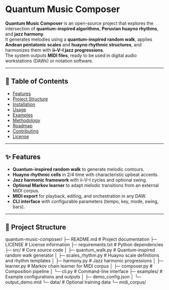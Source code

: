 # Quantum Music Composer  

**Quantum Music Composer** is an open-source project that explores the intersection of **quantum-inspired algorithms**, **Peruvian huayno rhythms**, and **jazz harmony**.  
It generates melodies using a **quantum-inspired random walk**, applies **Andean pentatonic scales** and **huayno rhythmic structures**, and harmonizes them with **ii–V–I jazz progressions**.  
The system outputs **MIDI files**, ready to be used in digital audio workstations (DAWs) or notation software.  

---

## 📖 Table of Contents  
- [Features](#features)  
- [Project Structure](#project-structure)  
- [Installation](#installation)  
- [Usage](#usage)  
- [Examples](#examples)  
- [Methodology](#methodology)  
- [Roadmap](#roadmap)  
- [Contributing](#contributing)  
- [License](#license)  

---

## ✨ Features  
- **Quantum-inspired random walk** to generate melodic contours.  
- **Huayno rhythmic cells** in 2/4 time with characteristic upbeat accents.  
- **Jazz harmonic framework** with ii–V–I cycles and optional swing.  
- **Optional Markov learner** to adapt melodic transitions from an external MIDI corpus.  
- **MIDI export** for playback, editing, and orchestration in any DAW.  
- **CLI interface** with configurable parameters (tempo, key, mode, swing, bars).  

---

## 📂 Project Structure 
quantum-music-composer/
├─ README.md # Project documentation
├─ LICENSE # License information
├─ requirements.txt # Python dependencies
├─ src/ # Core source code
│ ├─ quantum_walk.py # Quantum-inspired random walk generator
│ ├─ scales_rhythm.py # Huayno scale definitions and rhythm templates
│ ├─ harmony.py # Jazz harmonic progressions
│ ├─ learner.py # Markov chain learner for MIDI corpus
│ ├─ composer.py # Composition pipeline
│ └─ cli.py # Command-line interface
├─ examples/ # Example configurations and outputs
│ ├─ demo_config.json
│ └─ output_demo.mid
└─ data/ # Optional training data
└─ midi_corpus/

